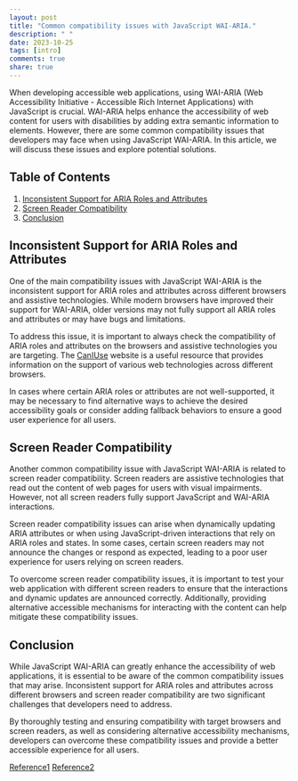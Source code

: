 ```yaml
---
layout: post
title: "Common compatibility issues with JavaScript WAI-ARIA."
description: " "
date: 2023-10-25
tags: [intro]
comments: true
share: true
---
```


When developing accessible web applications, using WAI-ARIA (Web Accessibility Initiative - Accessible Rich Internet Applications) with JavaScript is crucial. WAI-ARIA helps enhance the accessibility of web content for users with disabilities by adding extra semantic information to elements. However, there are some common compatibility issues that developers may face when using JavaScript WAI-ARIA. In this article, we will discuss these issues and explore potential solutions.

## Table of Contents
1. [Inconsistent Support for ARIA Roles and Attributes](#inconsistent-support-for-aria-roles-and-attributes)
2. [Screen Reader Compatibility](#screen-reader-compatibility)
3. [Conclusion](#conclusion)

## Inconsistent Support for ARIA Roles and Attributes

One of the main compatibility issues with JavaScript WAI-ARIA is the inconsistent support for ARIA roles and attributes across different browsers and assistive technologies. While modern browsers have improved their support for WAI-ARIA, older versions may not fully support all ARIA roles and attributes or may have bugs and limitations.

To address this issue, it is important to always check the compatibility of ARIA roles and attributes on the browsers and assistive technologies you are targeting. The [CanIUse](https://caniuse.com/) website is a useful resource that provides information on the support of various web technologies across different browsers.

In cases where certain ARIA roles or attributes are not well-supported, it may be necessary to find alternative ways to achieve the desired accessibility goals or consider adding fallback behaviors to ensure a good user experience for all users.

## Screen Reader Compatibility

Another common compatibility issue with JavaScript WAI-ARIA is related to screen reader compatibility. Screen readers are assistive technologies that read out the content of web pages for users with visual impairments. However, not all screen readers fully support JavaScript and WAI-ARIA interactions.

Screen reader compatibility issues can arise when dynamically updating ARIA attributes or when using JavaScript-driven interactions that rely on ARIA roles and states. In some cases, certain screen readers may not announce the changes or respond as expected, leading to a poor user experience for users relying on screen readers.

To overcome screen reader compatibility issues, it is important to test your web application with different screen readers to ensure that the interactions and dynamic updates are announced correctly. Additionally, providing alternative accessible mechanisms for interacting with the content can help mitigate these compatibility issues.

## Conclusion

While JavaScript WAI-ARIA can greatly enhance the accessibility of web applications, it is essential to be aware of the common compatibility issues that may arise. Inconsistent support for ARIA roles and attributes across different browsers and screen reader compatibility are two significant challenges that developers need to address.

By thoroughly testing and ensuring compatibility with target browsers and screen readers, as well as considering alternative accessibility mechanisms, developers can overcome these compatibility issues and provide a better accessible experience for all users.

[Reference1](https://www.w3.org/TR/wai-aria-1.1/#intro) [Reference2](https://developer.mozilla.org/en-US/docs/Web/Accessibility/ARIA)